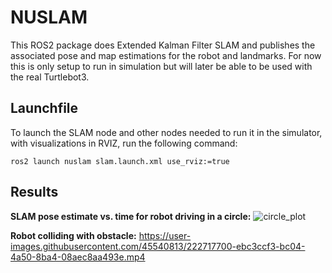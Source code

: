 # NUSLAM
This ROS2 package does Extended Kalman Filter SLAM and publishes
the associated pose and map estimations for the robot and landmarks.
For now this is only setup to run in simulation but will later be
able to be used with the real Turtlebot3.

## Launchfile
To launch the SLAM node and other nodes needed to run it in the simulator,
with visualizations in RVIZ, run the following command:

```
ros2 launch nuslam slam.launch.xml use_rviz:=true
```

## Results

**SLAM pose estimate vs. time for robot driving in a circle:**
![circle_plot](https://user-images.githubusercontent.com/45540813/222717511-c264f501-a403-43ce-b61c-3c0515437540.png)


**Robot colliding with obstacle:**
https://user-images.githubusercontent.com/45540813/222717700-ebc3ccf3-bc04-4a50-8ba4-08aec8aa493e.mp4

